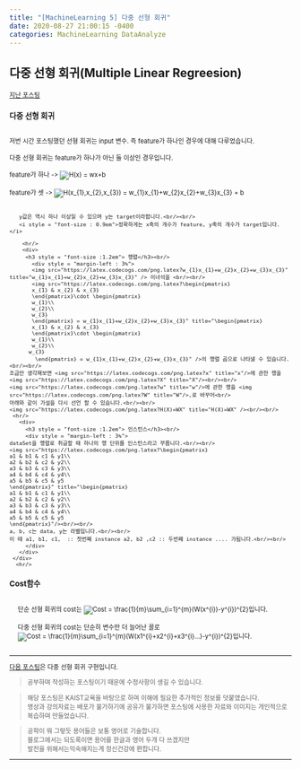 ```yaml
---
title: "[MachineLearning 5] 다중 선형 회귀"
date: 2020-08-27 21:00:15 -0400
categories: MachineLearning DataAnalyze
---
```

## 다중 선형 회귀(Multiple Linear Regreesion)

<div style = "font-size :0.8em">
  <a href = "https://can019.github.io/machinelearning/dataanalyze/python/colab/MachineLearning-AI-4/">지난 포스팅</a><br/>
  <div>
    <h3 style = "font-size :1.2em"> 다중 선형 회귀</h3><br/>
    저번 시간 포스팅했던 선형 회귀는 input 변수. 즉 feature가 하나인 경우에 대해 다루었습니다.<br/><br/>
       다중 선형 회귀는 feature가 하나가 아닌 둘 이상인 경우입니다.<br/><br/>
       feature가 하나 -> <img src="https://latex.codecogs.com/png.latex?H(x) = wx+b" title="H(x) = wx+b" /><br/><br/>
       feature가 셋 -> <img src="https://latex.codecogs.com/png.latex?H(x_{1},x_{2},x_{3}) = w_{1}x_{1}+w_{2}x_{2}+w_{3}x_{3} + b" title="H(x_{1},x_{2},x_{3}) = w_{1}x_{1}+w_{2}x_{2}+w_{3}x_{3} + b" /><br/><br/>

       y값은 역시 하나 이상일 수 있으며 y는 target이라합니다.<br/><br/>
       <i style = "font-size : 0.9em">정확하게는 x축의 개수가 feature, y축의 개수가 target입니다.</i>

        <hr/>
        <div>
         <h3 style = "font-size :1.2em"> 행렬</h3><br/>
           <div style = "margin-left : 3%">
           <img src="https://latex.codecogs.com/png.latex?w_{1}x_{1}+w_{2}x_{2}+w_{3}x_{3}" title="w_{1}x_{1}+w_{2}x_{2}+w_{3}x_{3}" /> 이녀석을 <br/><br/>
           <img src="https://latex.codecogs.com/png.latex?\begin{pmatrix}
           x_{1} & x_{2} & x_{3}
           \end{pmatrix}\cdot \begin{pmatrix}
           w_{1}\\
           w_{2}\\
           w_{3}
           \end{pmatrix} = w_{1}x_{1}+w_{2}x_{2}+w_{3}x_{3}" title="\begin{pmatrix}
           x_{1} & x_{2} & x_{3}
           \end{pmatrix}\cdot \begin{pmatrix}
           w_{1}\\
           w_{2}\\
          w_{3}
            \end{pmatrix} = w_{1}x_{1}+w_{2}x_{2}+w_{3}x_{3}" />의 행렬 곱으로 나타낼 수 있습니다.<br/><br/>
    조금만 생각해보면 <img src="https://latex.codecogs.com/png.latex?x" title="x"/>에 관한 행을 <img src="https://latex.codecogs.com/png.latex?X" title="X"/><br/><br/>
    <img src="https://latex.codecogs.com/png.latex?w" title="w"/>에 관한 행을 <img src="https://latex.codecogs.com/png.latex?W" title="W"/>,로 바꾸어<br/>
    아래와 같이 가설을 다시 선언 할 수 있습니다.<br/><br/>
    <img src="https://latex.codecogs.com/png.latex?H(X)=WX" title="H(X)=WX" /><br/><br/>
     <hr/>
       <div>
         <h3 style = "font-size :1.2em"> 인스턴스</h3><br/>
         <div style = "margin-left : 3%">
	dataSet을 행렬로 취급할 때 하나의 행 단위를 인스턴스라고 부릅니다.<br/><br/>
	<img src="https://latex.codecogs.com/png.latex?\begin{pmatrix}
	a1 & b1 & c1 & y1\\
	a2 & b2 & c2 & y2\\
	a3 & b3 & c3 & y3\\
	a4 & b4 & c4 & y4\\
	a5 & b5 & c5 & y5
	\end{pmatrix}" title="\begin{pmatrix}
	a1 & b1 & c1 & y1\\
	a2 & b2 & c2 & y2\\
	a3 & b3 & c3 & y3\\
	a4 & b4 & c4 & y4\\
	a5 & b5 & c5 & y5
	\end{pmatrix}"/><br/><br/>
	a, b, c는 data, y는 라벨입니다.<br/><br/>
	이 때 a1, b1, c1,  :: 첫번째 instance a2, b2 ,c2 :: 두번째 instance .... 가됩니다.<br/><br/>
         </div>
       </div>
     </div>
      <hr/>
   </div>
   <div>
     <h3 style = "font-size :1.2em">Cost함수</h3><br/>
       <div style = "margin-left : 3%">
        단순 선형 회귀의 cost는 <img src="https://latex.codecogs.com/png.latex?Cost = \frac{1}{m}\sum_{i=1}^{m}(W(x^{i})-y^{i})^{2}" title="Cost = \frac{1}{m}\sum_{i=1}^{m}(W(x^{i})-y^{i})^{2}" />입니다.<br/><br/>
        다중 선형 회귀의 cost는 단순히 변수만 더 늘어난 꼴로 <img src="https://latex.codecogs.com/png.latex?Cost = \frac{1}{m}\sum_{i=1}^{m}(W(x1^{i}+x2^{i}+x3^{i}...)-y^{i})^{2}
" title="Cost = \frac{1}{m}\sum_{i=1}^{m}(W(x1^{i}+x2^{i}+x3^{i}...)-y^{i})^{2}
" />입니다.<br/><br/>
   </div>
</div>
 <hr/>
   <a href = "https://can019.github.io/machinelearning/dataanalyze/MachineLearning-AI-6/">다음 포스팅</a>은 다중 선형 회귀 구현입니다.<br/>
   <blockquote> 공부하며 작성하는 포스팅이기 때문에 수정사항이 생길 수 있습니다. </blockquote>
  <blockquote>해당 포스팅은 KAIST교육을 바탕으로 하며 이해에 필요한 추가적인 정보를 덧붙였습니다.<br/>
  영상과 강의자료는 배포가 불가하기에 공유가 불가하면 포스팅에 사용한 자료와 이미지는 개인적으로 복습하며 만들었습니다. </blockquote>
<blockquote> 공학이 뭐 그렇듯 용어들은 보통 영어로 기술합니다.<br/>
    블로그에서는 되도록이면 용어를 한글과 영어 두개 다 쓰겠지만<br/>
    발전을 위해서는익숙해지는게 정신건강에 편합니다.
  </blockquote>
  <hr/>
</div>